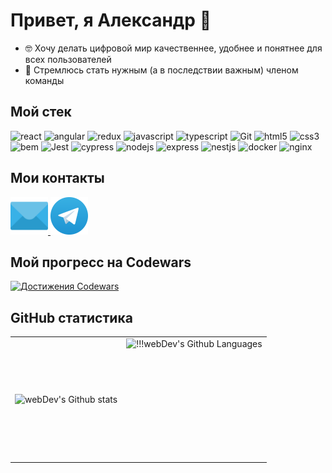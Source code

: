# Привет, я Александр 👋

- :nerd_face: Хочу делать цифровой мир качественнее, удобнее и понятнее для всех пользователей
- :100: Стремлюсь стать нужным (а в последствии важным) членом команды

## Мой стек

![react](https://img.shields.io/badge/react-%2320232a.svg?style=for-the-badge&logo=react&logoColor=%2361DAFB)
![angular](https://img.shields.io/badge/angular-%2320232a.svg?style=for-the-badge&logo=angular&logoColor=%0F0F11)
![redux](https://img.shields.io/badge/redux-%23593d88.svg?style=for-the-badge&logo=redux&logoColor=white)
![javascript](https://img.shields.io/badge/javascript-%23323330.svg?style=for-the-badge&logo=javascript&logoColor=%23F7DF1E)
![typescript](https://img.shields.io/badge/typescript-%23007ACC.svg?style=for-the-badge&logo=typescript&logoColor=white)
![Git](https://img.shields.io/badge/git-F05032.svg?style=for-the-badge&logo=git&logoColor=white)
![html5](https://img.shields.io/badge/html5-%23E34F26.svg?style=for-the-badge&logo=html5&logoColor=white)
![css3](https://img.shields.io/badge/css3-%231572B6.svg?style=for-the-badge&logo=css3&logoColor=white)
![bem](https://img.shields.io/badge/bem-000000.svg?style=for-the-badge&logo=bem&logoColor=white)
![Jest](https://img.shields.io/badge/jest-C21325.svg?style=for-the-badge&logo=jest&logoColor=white)
![cypress](https://img.shields.io/badge/cypress-17202C.svg?style=for-the-badge&logo=cypress&logoColor=white)
![nodejs](https://img.shields.io/badge/node.js-339933.svg?style=for-the-badge&logo=nodedotjs&logoColor=white)
![express](https://img.shields.io/badge/express-000000.svg?style=for-the-badge&logo=express&logoColor=white)
![nestjs](https://img.shields.io/badge/nestjs-E0234E.svg?style=for-the-badge&logo=nestjs&logoColor=white)
![docker](https://img.shields.io/badge/docker-2496ED.svg?style=for-the-badge&logo=docker&logoColor=white)
![nginx](https://img.shields.io/badge/nginx-009639.svg?style=for-the-badge&logo=nginx&logoColor=white)


## Мои контакты

  <div id="badges">
    <a href="mailto:ogorodnikov.ao@mail.ru" target="_top" >
      <img src="https://github.com/Zorkiy82/Zorkiy82/blob/main/common/icons/email_logo.svg" width="60" height="60" alt="email" />
    </a>
    <a href="https://t.me/ogorodnikov_ao" target="_top">
      <img src="https://github.com/Zorkiy82/Zorkiy82/blob/main/common/icons/telegram_logo.svg" width="60" height="60" alt="telegram" />
    </a>    
  </div>

## Мой прогресс на Codewars

[![Достижения Codewars](https://www.codewars.com/users/Zorkiy82/badges/large)](https://www.codewars.com/users/Zorkiy82)



## GitHub статистика

<table>
  <tr>
    <td>
      <img align="left" src="http://github-readme-streak-stats.herokuapp.com?user=Zorkiy82&theme=dark&background=000000" alt="webDev's Github stats" />
    </td>
    <td>
      <img height="195px" align="right" alt="!!!webDev's Github Languages" src="https://github-readme-stats-sigma-five.vercel.app/api/top-langs/?username=Zorkiy82&layout=compact&theme=vision-friendly-dark&locale=ru" />
    </td>
  </tr>
</table>
